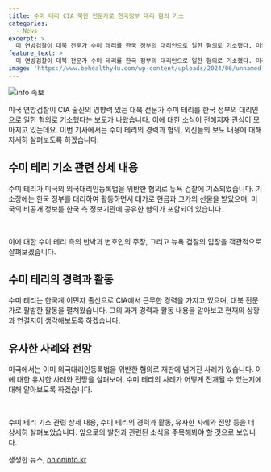 ```yaml
---
title: 수미 테리 CIA 북한 전문가로 한국정부 대리 혐의 기소
categories:
  - News
excerpt: >
  미 연방검찰이 대북 전문가 수미 테리를 한국 정부의 대리인으로 일한 혐의로 기소했다. 미국 외국대리인등록법을 위반한 혐의를 받으며, 한국 정부를 위해 활동한 대가로 현금과 선물을 받았다는 주장이 제기되고 있다. 또한, 미국 정부의 비공개 정보를 한국 측에 공유한 혐의도 있다고 보도되고 있다. 수미 테리는 한국계 이민자 출신으로 전 CIA 분석가이자 대북 전문가로 활동한 인물이며, 지금은 기소된 혐의를 강력히 부인하고 있다.
feature_text: >
  미 연방검찰이 대북 전문가 수미 테리를 한국 정부의 대리인으로 일한 혐의로 기소했다. 미국 외국대리인등록법을 위반한 혐의를 받으며, 한국 정부를 위해 활동한 대가로 현금과 선물을 받았다는 주장이 제기되고 있다. 또한, 미국 정부의 비공개 정보를 한국 측에 공유한 혐의도 있다고 보도되고 있다. 수미 테리는 한국계 이민자 출신으로 전 CIA 분석가이자 대북 전문가로 활동한 인물이며, 지금은 기소된 혐의를 강력히 부인하고 있다.
image: 'https://www.behealthy4u.com/wp-content/uploads/2024/06/unnamed-file.png'
---
```


<p><img src="https://www.behealthy4u.com/wp-content/uploads/2024/06/unnamed-file.png" alt="info 속보" /></p>

<p>미국 연방검찰이 CIA 출신의 영향력 있는 대북 전문가 수미 테리를 한국 정부의 대리인으로 일한 혐의로 기소했다는 보도가 나왔습니다. 이에 대한 소식이 전해지자 관심이 모아지고 있는데요. 이번 기사에서는 수미 테리의 경력과 혐의, 외신들의 보도 내용에 대해 자세히 살펴보도록 하겠습니다. </p>

<h2 data-ke-size="size26">수미 테리 기소 관련 상세 내용</h2>

<p>수미 테리가 미국의 외국대리인등록법을 위반한 혐의로 뉴욕 검찰에 기소되었습니다. 기소장에는 한국 정부를 대리하여 활동하면서 대가로 현금과 고가의 선물을 받았으며, 미국의 비공개 정보를 한국 측 정보기관에 공유한 혐의가 포함되어 있습니다.</p>

<p data-ke-size="size16">&nbsp;</p>

<p>이에 대한 수미 테리 측의 반박과 변호인의 주장, 그리고 뉴욕 검찰의 입장을 객관적으로 살펴보겠습니다.</p>

<h2 data-ke-size="size26">수미 테리의 경력과 활동</h2>

<p>수미 테리는 한국계 이민자 출신으로 CIA에서 근무한 경력을 가지고 있으며, 대북 전문가로 활발한 활동을 펼쳐왔습니다. 그의 과거 경력과 활동 내용을 알아보고 현재의 상황과 연결지어 생각해보도록 하겠습니다.</p>

<h2 data-ke-size="size26">유사한 사례와 전망</h2>

<p>미국에서는 이미 외국대리인등록법을 위반한 혐의로 재판에 넘겨진 사례가 있습니다. 이에 대한 유사한 사례와 전망을 살펴보며, 수미 테리의 사례가 어떻게 전개될 수 있는지에 대해 알아보도록 하겠습니다.</p>

<p data-ke-size="size16">&nbsp;</p>

<p>수미 테리 기소 관련 상세 내용, 수미 테리의 경력과 활동, 유사한 사례와 전망 등을 더 상세히 살펴보았습니다. 앞으로의 발전과 관련된 소식을 주목해봐야 할 것으로 보입니다.</p>
생생한 뉴스, <a href="https://onioninfo.kr" rel="dofollow">onioninfo.kr</a>


